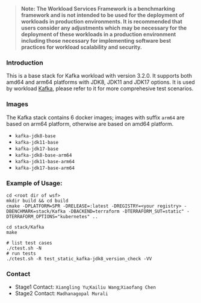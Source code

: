 >
> **Note: The Workload Services Framework is a benchmarking framework and is not intended to be used for the deployment of workloads in production environments. It is recommended that users consider any adjustments which may be necessary for the deployment of these workloads in a production environment including those necessary for implementing software best practices for workload scalability and security.**
>

### Introduction

This is a base stack for Kafka workload with version 3.2.0. It supports both amd64 and arm64 platforms with JDK8, JDK11 and JDK17 options. It is used by workload [Kafka](../../workload/Kafka/), please refer to it for more comprehesive test scenarios.
### Images
The Kafka stack contains 6 docker images; images with suffix `arm64` are based on arm64 platform, otherwise are based on amd64 platform.
- `kafka-jdk8-base`
- `kafka-jdk11-base`
- `kafka-jdk17-base`
- `kafka-jdk8-base-arm64`
- `kafka-jdk11-base-arm64`
- `kafka-jdk17-base-arm64`


### Example of Usage:
``` 
cd <root dir of wsf>
mkdir build && cd build
cmake -DPLATFORM=SPR -DRELEASE=:latest -DREGISTRY=<your registry> -DBENCHMARK=stack/Kafka -DBACKEND=terraform -DTERRAFORM_SUT=static" -DTERRAFORM_OPTIONS="kubernetes" ..

cd stack/Kafka
make

# list test cases
./ctest.sh -N
# run tests
./ctest.sh -R test_static_kafka-jdk8_version_check -VV
```

### Contact

- Stage1 Contact: `Xiangling Yu`;`Kailiu Wang`;`Xiaofang Chen`
- Stage2 Contact: `Madhanagopal Murali` 
